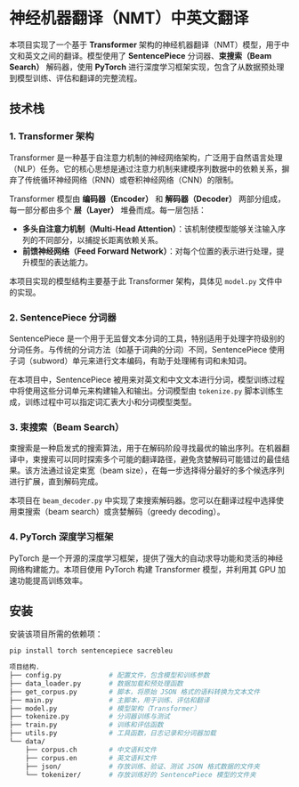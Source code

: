 # 神经机器翻译（NMT）中英文翻译
本项目实现了一个基于 **Transformer** 架构的神经机器翻译（NMT）模型，用于中文和英文之间的翻译。模型使用了 **SentencePiece** 分词器、**束搜索（Beam Search）** 解码器，使用 **PyTorch** 进行深度学习框架实现，包含了从数据预处理到模型训练、评估和翻译的完整流程。
## 技术栈
### 1. Transformer 架构
Transformer 是一种基于自注意力机制的神经网络架构，广泛用于自然语言处理（NLP）任务。它的核心思想是通过注意力机制来建模序列数据中的依赖关系，摒弃了传统循环神经网络（RNN）或卷积神经网络（CNN）的限制。

Transformer 模型由 **编码器（Encoder）** 和 **解码器（Decoder）** 两部分组成，每一部分都由多个 **层（Layer）** 堆叠而成。每一层包括：
- **多头自注意力机制（Multi-Head Attention）**：该机制使模型能够关注输入序列的不同部分，以捕捉长距离依赖关系。
- **前馈神经网络（Feed Forward Network）**：对每个位置的表示进行处理，提升模型的表达能力。

本项目实现的模型结构主要基于此 Transformer 架构，具体见 `model.py` 文件中的实现。

### 2. SentencePiece 分词器

SentencePiece 是一个用于无监督文本分词的工具，特别适用于处理字符级别的分词任务。与传统的分词方法（如基于词典的分词）不同，SentencePiece 使用子词（subword）单元来进行文本编码，有助于处理稀有词和未知词。

在本项目中，SentencePiece 被用来对英文和中文文本进行分词，模型训练过程中将使用这些分词单元来构建输入和输出。分词模型由 `tokenize.py` 脚本训练生成，训练过程中可以指定词汇表大小和分词模型类型。

### 3. 束搜索（Beam Search）

束搜索是一种启发式的搜索算法，用于在解码阶段寻找最优的输出序列。在机器翻译中，束搜索可以同时探索多个可能的翻译路径，避免贪婪解码可能错过的最佳结果。该方法通过设定束宽（beam size），在每一步选择得分最好的多个候选序列进行扩展，直到解码完成。

本项目在 `beam_decoder.py` 中实现了束搜索解码器。您可以在翻译过程中选择使用束搜索（beam search）或贪婪解码（greedy decoding）。

### 4. PyTorch 深度学习框架

PyTorch 是一个开源的深度学习框架，提供了强大的自动求导功能和灵活的神经网络构建能力。本项目使用 PyTorch 构建 Transformer 模型，并利用其 GPU 加速功能提高训练效率。

## 安装

安装该项目所需的依赖项：

```bash
pip install torch sentencepiece sacrebleu

项目结构.
├── config.py            # 配置文件，包含模型和训练参数
├── data_loader.py       # 数据加载和预处理函数
├── get_corpus.py        # 脚本，将原始 JSON 格式的语料转换为文本文件
├── main.py              # 主脚本，用于训练、评估和翻译
├── model.py             # 模型架构（Transformer）
├── tokenize.py          # 分词器训练与测试
├── train.py             # 训练和评估函数
├── utils.py             # 工具函数，日志记录和分词器加载
└── data/
    ├── corpus.ch        # 中文语料文件
    ├── corpus.en        # 英文语料文件
    ├── json/            # 存放训练、验证、测试 JSON 格式数据的文件夹
    └── tokenizer/       # 存放训练好的 SentencePiece 模型的文件夹
